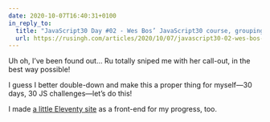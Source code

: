```yaml
---
date: 2020-10-07T16:40:31+0100
in_reply_to:
  title: "JavaScript30 Day #02 - Wes Bos’ JavaScript30 course, group­ing op­er­a­tor, HOCs in ReactJS."
  url: https://rusingh.com/articles/2020/10/07/javascript30-02-wes-bos-course-grouping-operator-hoc/
---
```


Uh oh, I’ve been found out… Ru totally sniped me with her call-out, in the best way possible!

I guess I better double-down and make this a proper thing for myself—30 days, 30 JS challenges—let’s do this!

I made [a little Eleventy site](https://js30.chrisburnell.com/) as a front-end for my progress, too.
